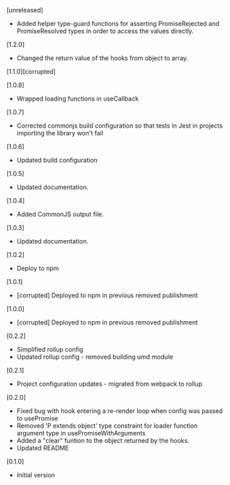 [unreleased]

-   Added helper type-guard functions for asserting PromiseRejected and PromiseResolved types in order to access the values directly.

[1.2.0]

-   Changed the return value of the hooks from object to array.

[1.1.0][corrupted]

[1.0.8]

-   Wrapped loading functions in useCallback

[1.0.7]

-   Corrected commonjs build configuration so that tests in Jest in projects importing the library won't fail

[1.0.6]

-   Updated build configuration

[1.0.5]

-   Updated documentation.

[1.0.4]

-   Added CommonJS output file.

[1.0.3]

-   Updated documentation.

[1.0.2]

-   Deploy to npm

[1.0.1]

-   [corrupted] Deployed to npm in previous removed publishment

[1.0.0]

-   [corrupted] Deployed to npm in previous removed publishment

[0.2.2]

-   Simplified rollup config
-   Updated rollup config - removed building umd module

[0.2.1]

-   Project configuration updates - migrated from webpack to rollup

[0.2.0]

-   Fixed bug with hook entering a re-render loop when config was passed to usePromise
-   Removed 'P extends object' type constraint for loader function argument type in usePromiseWithArguments
-   Added a "clear" funtion to the object returned by the hooks.
-   Updated README

[0.1.0]

-   Initial version
